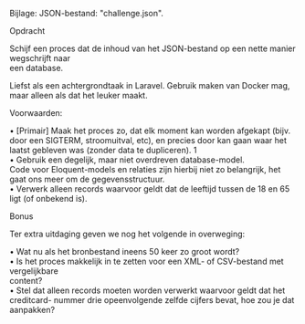 Bijlage:
JSON-bestand:	"challenge.json".	

Opdracht	
	
Schijf	een	proces	dat	de	inhoud	van	het	JSON-bestand	op	een	nette	manier	wegschrijft	naar	
een	database.	
	
Liefst	als	een	achtergrondtaak	in	Laravel.	Gebruik	maken	van	Docker	mag,	maar	alleen	als	
dat	het	leuker	maakt.	
	
Voorwaarden:	
	
• [Primair]	Maak	het	proces	zo,	dat	elk	moment	kan	worden	afgekapt	(bijv.	door	een	
SIGTERM,	stroomuitval,	etc),	en	precies	door	kan	gaan	waar	het	laatst	gebleven	was	
(zonder	data	te	dupliceren). 1 	
• Gebruik	een	degelijk,	maar	niet	overdreven	database-model.		
Code	voor	Eloquent-models	en	relaties	zijn	hierbij	niet	zo	belangrijk,	het	gaat	ons	
meer	om	de	gegevensstructuur.	
• Verwerk	alleen	records	waarvoor	geldt	dat	de	leeftijd	tussen	de	18	en	65	ligt	(of	
onbekend	is).	
	
	
Bonus	
	
Ter	extra	uitdaging	geven	we	nog	het	volgende	in	overweging:	
	
• Wat	nu	als	het	bronbestand	ineens	50	keer	zo	groot	wordt?	
• Is	het	proces	makkelijk	in	te	zetten	voor	een	XML-	of	CSV-bestand	met	vergelijkbare	
content?	
• Stel	dat	alleen	records	moeten	worden	verwerkt	waarvoor	geldt	dat	het	creditcard-
nummer	drie	opeenvolgende	zelfde	cijfers	bevat,	hoe	zou	je	dat	aanpakken?
